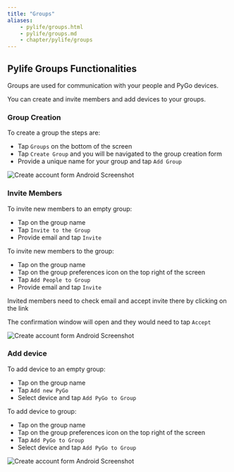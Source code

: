 ```yaml
---
title: "Groups"
aliases:
    - pylife/groups.html
    - pylife/groups.md
    - chapter/pylife/groups
---
```


## Pylife Groups Functionalities

Groups are used for communication with your people and PyGo devices.

You can create and invite members and add devices to your groups.

### Group Creation

To create a group the steps are:

* Tap `Groups` on the bottom of the screen
* Tap `Create Group` and you will be navigated to the group creation form
* Provide a unique name for your group and tap `Add Group`

<img src="/gitbook/assets/pylife/groups/add_group_android.jpg" alt="Create account form Android Screenshot"/>

### Invite Members

To invite new members to an empty group:

* Tap on the group name
* Tap `Invite to the Group`
* Provide email and tap `Invite`

To invite new members to the group:

* Tap on the group name
* Tap on the group preferences icon on the top right of the screen
* Tap `Add People to Group`
* Provide email and tap `Invite`

Invited members need to check email and accept invite there by clicking on the link

The confirmation window will open and they would need to tap `Accept`

<img src="/gitbook/assets/pylife/groups/invitation_android.jpg" alt="Create account form Android Screenshot"/>

### Add device

To add device to an empty group:

* Tap on the group name
* Tap `Add new PyGo`
* Select device and tap `Add PyGo to Group`

To add device to group:

* Tap on the group name
* Tap on the group preferences icon on the top right of the screen
* Tap `Add PyGo to Group`
* Select device and tap `Add PyGo to Group`

<img src="/gitbook/assets/pylife/gettingstarted/permissions_android.jpg" alt="Create account form Android Screenshot"/>
